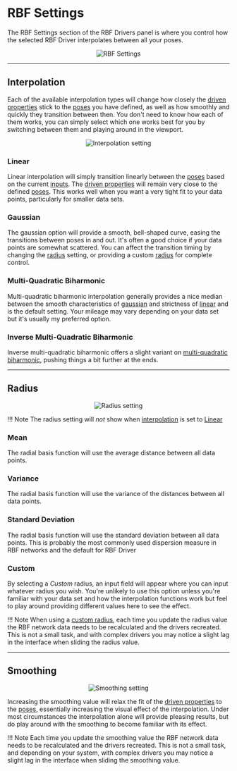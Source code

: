 # RBF Settings

The RBF Settings section of the RBF Drivers panel is where you control how the selected RBF
Driver interpolates between all your poses.

<p style="text-align:center"><img src="../../img/rbfsettings.jpg" alt="RBF Settings"/></p>

___________________________________________________________________________________________________

## Interpolation

Each of the available interpolation types will change how closely the
[driven properties](../driven-properties) stick to the [poses](../poses)
you have defined, as well as how smoothly and quickly they transition between then. You don't
need to know how each of them works, you can simply select which one works best for you by
switching between them and playing around in the viewport.

<p style="text-align:center"><img src="../../img/rbfsettings_ipo.jpg" alt="Interpolation setting"/></p>

### Linear

Linear interpolation will simply transition linearly between the [poses](../poses)
based on the current [inputs](../inputs). The
[driven properties](../driven-properties) will remain very close to the defined
[poses](../poses). This works well when you want a very tight fit to your data points,
particularly for smaller data sets.

### Gaussian

The gaussian option will provide a smooth, bell-shaped curve, easing the transitions between poses
in and out. It's often a good choice if your data points are somewhat scattered. You can affect the
transition timing by changing the [radius](../#radius) setting, or providing a custom
[radius](../#radius) for complete control.

### Multi-Quadratic Biharmonic

Multi-quadratic biharmonic interpolation generally provides a nice median between the smooth
characteristics of [gaussian](../#gaussian) and strictness of [linear](../#linear) and is the default
setting. Your mileage may vary depending on your data set but it's usually my preferred option.

### Inverse Multi-Quadratic Biharmonic

Inverse multi-quadratic biharmonic offers a slight variant on
[multi-quadratic biharmonic](../#multi-quadratic-biharmonic), pushing things a bit further at the ends.

___________________________________________________________________________________________________

## Radius

<p style="text-align:center"><img src="../../img/rbfsettings_rad.jpg" alt="Radius setting"/></p>

!!! Note
    The radius setting will *not* show when [interpolation](../#interpolation) is set to [Linear](../#linear)

### Mean

The radial basis function will use the average distance between all data points.

### Variance

The radial basis function will use the variance of the distances between all data points.

### Standard Deviation

The radial basis function will use the standard deviation between all data points. This is
probably the most commonly used dispersion measure in RBF networks and the default for RBF Driver

### Custom

By selecting a *Custom* radius, an input field will appear where you can input whatever radius you
wish. You're unlikely to use this option unless you're familiar with your data set and how the
interpolation functions work but feel to play around providing different values here to see the
effect.

!!! Note
    When using a [custom radius](../#custom), each time you update the radius value the RBF network
    data needs to be recalculated and the drivers recreated. This is not a small task, and with
    complex drivers you may notice a slight lag in the interface when sliding the radius value.

___________________________________________________________________________________________________

## Smoothing

<p style="text-align:center"><img src="../../img/rbfsettings.jpg" alt="Smoothing setting"/></p>

Increasing the smoothing value will relax the fit of the
[driven properties](../driven-properties) to the [poses](../poses), essentially
increasing the visual effect of the interpolation. Under most circumstances the interpolation
alone will provide pleasing results, but do play around with the smoothing to become familiar
with its effect.

!!! Note
    Each time you update the smoothing value the RBF network data needs to be recalculated and
    the drivers recreated. This is not a small task, and depending on your system, with complex
    drivers you may notice a slight lag in the interface when sliding the smoothing value.
